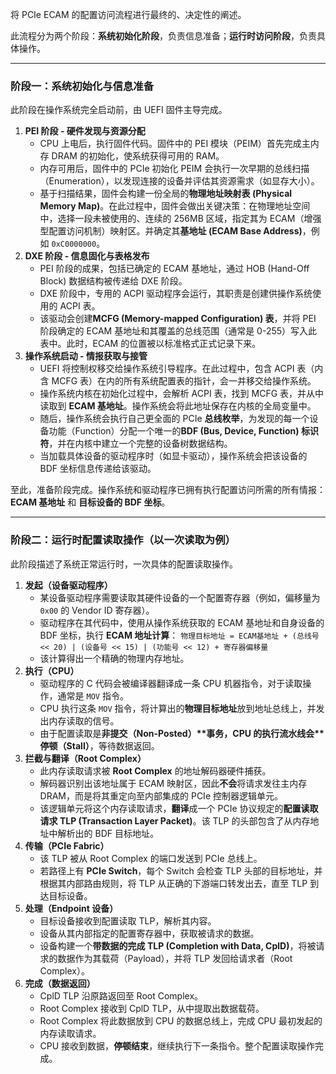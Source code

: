 将 PCIe ECAM 的配置访问流程进行最终的、决定性的阐述。

此流程分为两个阶段：**系统初始化阶段**，负责信息准备；**运行时访问阶段**，负责具体操作。

------



### **阶段一：系统初始化与信息准备**



此阶段在操作系统完全启动前，由 UEFI 固件主导完成。

1. **PEI 阶段 - 硬件发现与资源分配**
   - CPU 上电后，执行固件代码。固件中的 PEI 模块（PEIM）首先完成主内存 DRAM 的初始化，使系统获得可用的 RAM。
   - 内存可用后，固件中的 PCIe 初始化 PEIM 会执行一次早期的总线扫描（Enumeration），以发现连接的设备并评估其资源需求（如显存大小）。
   - 基于扫描结果，固件会构建一份全局的**物理地址映射表 (Physical Memory Map)**。在此过程中，固件会做出关键决策：在物理地址空间中，选择一段未被使用的、连续的 256MB 区域，指定其为 ECAM（增强型配置访问机制）映射区。并确定其**基地址 (ECAM Base Address)**，例如 `0xC0000000`。
2. **DXE 阶段 - 信息固化与表格发布**
   - PEI 阶段的成果，包括已确定的 ECAM 基地址，通过 HOB (Hand-Off Block) 数据结构被传递给 DXE 阶段。
   - DXE 阶段中，专用的 ACPI 驱动程序会运行，其职责是创建供操作系统使用的 ACPI 表。
   - 该驱动会创建**MCFG (Memory-mapped Configuration) 表**，并将 PEI 阶段确定的 ECAM 基地址和其覆盖的总线范围（通常是 0-255）写入此表中。此时，ECAM 的位置被以标准格式正式记录下来。
3. **操作系统启动 - 情报获取与接管**
   - UEFI 将控制权移交给操作系统引导程序。在此过程中，包含 ACPI 表（内含 MCFG 表）在内的所有系统配置表的指针，会一并移交给操作系统。
   - 操作系统内核在初始化过程中，会解析 ACPI 表，找到 MCFG 表，并从中读取到 **ECAM 基地址**。操作系统会将此地址保存在内核的全局变量中。
   - 随后，操作系统会执行自己更全面的 PCIe **总线枚举**，为发现的每一个设备功能（Function）分配一个唯一的**BDF (Bus, Device, Function) 标识符**，并在内核中建立一个完整的设备树数据结构。
   - 当加载具体设备的驱动程序时（如显卡驱动），操作系统会把该设备的 BDF 坐标信息传递给该驱动。

至此，准备阶段完成。操作系统和驱动程序已拥有执行配置访问所需的所有情报：**ECAM 基地址** 和 **目标设备的 BDF 坐标**。

------



### **阶段二：运行时配置读取操作（以一次读取为例）**



此阶段描述了系统正常运行时，一次具体的配置读取操作。

1. **发起（设备驱动程序）**
   - 某设备驱动程序需要读取其硬件设备的一个配置寄存器（例如，偏移量为 `0x00` 的 Vendor ID 寄存器）。
   - 驱动程序在其代码中，使用从操作系统获取的 ECAM 基地址和自身设备的 BDF 坐标，执行 **ECAM 地址计算**： `物理目标地址 = ECAM基地址 + (总线号 << 20) | (设备号 << 15) | (功能号 << 12) + 寄存器偏移量`
   - 该计算得出一个精确的物理内存地址。
2. **执行（CPU）**
   - 驱动程序的 C 代码会被编译器翻译成一条 CPU 机器指令，对于读取操作，通常是 `MOV` 指令。
   - CPU 执行这条 `MOV` 指令，将计算出的**物理目标地址**放到地址总线上，并发出内存读取的信号。
   - 由于配置读取是**非提交（Non-Posted）\**事务，CPU 的执行流水线会\**停顿（Stall）**，等待数据返回。
3. **拦截与翻译（Root Complex）**
   - 此内存读取请求被 **Root Complex** 的地址解码器硬件捕获。
   - 解码器识别出该地址属于 ECAM 映射区，因此**不会**将请求发往主内存 DRAM，而是将其重定向至内部集成的 PCIe 控制器逻辑单元。
   - 该逻辑单元将这个内存读取请求，**翻译**成一个 PCIe 协议规定的**配置读取请求 TLP (Transaction Layer Packet)**。该 TLP 的头部包含了从内存地址中解析出的 BDF 目标地址。
4. **传输（PCIe Fabric）**
   - 该 TLP 被从 Root Complex 的端口发送到 PCIe 总线上。
   - 若路径上有 **PCIe Switch**，每个 Switch 会检查 TLP 头部的目标地址，并根据其内部路由规则，将 TLP 从正确的下游端口转发出去，直至 TLP 到达目标设备。
5. **处理（Endpoint 设备）**
   - 目标设备接收到配置读取 TLP，解析其内容。
   - 设备从其内部指定的配置寄存器中，获取被请求的数据。
   - 设备构建一个**带数据的完成 TLP (Completion with Data, CplD)**，将被请求的数据作为其载荷（Payload），并将 TLP 发回给请求者（Root Complex）。
6. **完成（数据返回）**
   - CplD TLP 沿原路返回至 Root Complex。
   - Root Complex 接收到 CplD TLP，从中提取出数据载荷。
   - Root Complex 将此数据放到 CPU 的数据总线上，完成 CPU 最初发起的内存读取请求。
   - CPU 接收到数据，**停顿结束**，继续执行下一条指令。整个配置读取操作完成。